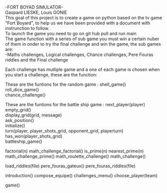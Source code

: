 -FORT BOYAD SIMULATOR-                                                                                                    
Gaspard LIESKE, Louis GONIE                                                                                               
This goal of this project is to create a game on python based on the tv game "Fort Boyard", to help us we have been provided with a document with instrunction to follow.                                                                     
To launch the game you need to go on git hub pull and run main                                                            
The game function with a series of sub game you must win a certain nuber of them in onder to try the final challenge and win the game, the sub games are:                                                                                     
  -Maths challenges, Logical challenges, Chance challenges, Pere Fouras riddles and the Final challenge

Each challenge has mutliple game and a one of each game is chosen when you start a challenge, these are the function:

These are the funtions for the random game : 
  shell_game()<br />
  roll_dice_game()<br />
  chance_challenge()<br />

These are the funtions for the battle ship game : 
  next_player(player)<br />
  empty_grid()<br />
  display_grid(grid, message)<br />
  ask_position()<br />
  initialize()<br />
  turn(player, player_shots_grid, opponent_grid, playerturn)<br />
  has_won(player_shots_grid)<br />
  battleship_game()<br />

factorial(n)
math_challenge_factorial()
is_prime(n)
nearest_prime(n)
math_challenge_prime()
math_roulette_challenge()
math_challenge()

load_riddles(file)
pere_fouras_gateux()
pere_fouras_riddles(file)

introduction()
compose_equipe()
challenges_menu()
choose_player(team)

game()
